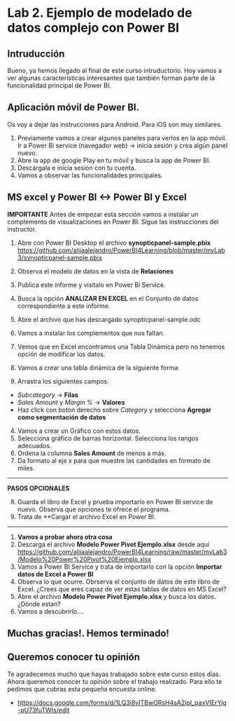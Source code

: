 Lab 2. Ejemplo de modelado de datos complejo con Power BI
================

Intruducción
------------

Bueno, ya hemos llegado al final de este curso intruductorio. Hoy vamos a ver algunas características interesantes que también forman parte de la funcionalidad principal de Power BI.


Aplicación móvil de Power BI.
------------
Os voy a dejar las instrucciones para Android. Para iOS son muy similares.

1. Previamente vamos a crear algunos paneles para verlos en la app móvil. Ir a Power Bi service (navegador web) -> inicia sesión y crea algún panel nuevo.
2. Abre la app de google Play en tu móvil y busca la app de Power BI.
3. Descárgala e inicia sesión con tu cuenta.
3. Vamos a observar las funcionalidades principales.


MS excel y Power BI <-> Power BI y Excel
------------

**IMPORTANTE** Antes de empezar esta sección vamos a instalar un complemento de visualizaciones en Power BI. Sigue las instrucciones del instructor.


1. Abre con Power BI Desktop el archivo **synopticpanel-sample.pbix** https://github.com/alijaalejandro/PowerBI4Learning/blob/master/myLab3/synopticpanel-sample.pbix
2. Observa el modelo de datos en la vista de **Relaciones**
3. Publica este informe y visítalo en Power Bi Service.
4. Busca la opción **ANALIZAR EN EXCEL** en el Conjunto de datos correspondiente a este informe.
5. Abre el archivo que has descargado synopticpanel-sample.odc
6. Vamos a instalar los complementos que nos faltan.


1. Vemos que en Excel encontramos una Tabla Dinámica pero no tenemos opción de modificar los datos.
2. Vamos a crear una tabla dinámica de la siguiente forma:
3. Arrastra los siguientes campos:
  - *Subcategory* -> **Filas**
  - *Sales Amount* y *Margin %* -> **Valores**
  - Haz click con boton derecho sobre *Category* y selecciona **Agregar como segmentación de datos**

4. Vamos a crear un Gráfico con estos datos.
5. Selecciona gráfico de barras horizontal. Selecciona los rangos adecuados.
6. Ordena la columna **Sales Amount** de menos a más.
7. Da formato al eje x para que muestre las cantidades en formato de miles.

**************

**PASOS OPCIONALES**

8. Guarda el libro de Excel y prueba importarlo en Power BI service de nuevo. Observa que opciones te ofrece el programa.
9. Trata de **Cargar el archivo Excel en Power BI.

**************

1. **Vamos a probar ahora otra cosa**
2. Descarga el archivo **Modelo Power Pivot Ejemplo.xlsx** desde aquí https://github.com/alijaalejandro/PowerBI4Learning/raw/master/myLab3/Modelo%20Power%20Pivot%20Ejemplo.xlsx
3. Vamos a Power BI Service y trata de importarlo con la opción **Importar datos de Excel a Power BI**
4. Observa lo que ocurre. Obrserva el conjunto de datos de este libro de Excel. ¿Crees que eres capaz de ver estas tablas de datos en MS Excel?
5. Abre el archivo **Modelo Power Pivot Ejemplo.xlsx** y busca los datos. ¿Dónde estan?
6. Vamos a descubrirlo....

Muchas gracias!. Hemos terminado!
------------

Queremos conocer tu opinión
------------

Te agradecemos mucho que hayas trabajado sobre este curso estos días. Ahora queremos conocer tu opinión sobre el trabajo realizado.
Para ello te pedimos que cubras esta pequeña encuesta online.

- https://docs.google.com/forms/d/1LQ3i8vITBwORsH4sA2ipI_paxVIErYig-pU73fuTWIs/edit



